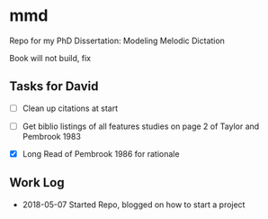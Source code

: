 # mmd

Repo for my PhD Dissertation: Modeling Melodic Dictation

Book will not build, fix

## Tasks for David 

* [ ] Clean up citations at start 
* [ ] Get biblio listings of all features studies on page 2 of Taylor and Pembrook 1983
* [X] Long Read of Pembrook 1986 for rationale 



## Work Log 

* 2018-05-07 Started Repo, blogged on how to start a project

